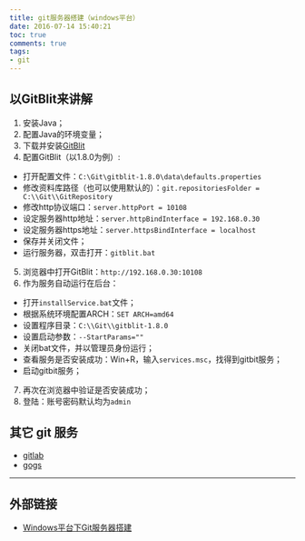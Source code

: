 ```yaml
---
title: git服务器搭建（windows平台）
date: 2016-07-14 15:40:21
toc: true
comments: true
tags:
- git
---
```


## 以GitBlit来讲解
1. 安装Java；
2. 配置Java的环境变量；
3. 下载并安装[GitBlit](http://www.gitblit.com/)
4. 配置GitBlit（以1.8.0为例）:
  - 打开配置文件：`C:\Git\gitblit-1.8.0\data\defaults.properties`
  - 修改资料库路径（也可以使用默认的）：`git.repositoriesFolder = C:\\Git\\GitRepository`
  - 修改http协议端口：`server.httpPort = 10108`
  - 设定服务器http地址：`server.httpBindInterface = 192.168.0.30`
  - 设定服务器https地址：`server.httpsBindInterface = localhost`
  - 保存并关闭文件；
  - 运行服务器，双击打开：`gitblit.bat`
5. 浏览器中打开GitBlit：`http://192.168.0.30:10108`
6. 作为服务自动运行在后台：
  - 打开`installService.bat`文件；
  - 根据系统环境配置ARCH：`SET ARCH=amd64`
  - 设置程序目录：`C:\\Git\\gitblit-1.8.0`
  - 设置启动参数：`--StartParams=""`
  - 关闭bat文件，并以管理员身份运行；
  - 查看服务是否安装成功：Win+R，输入`services.msc`，找得到gitbit服务；
  - 启动gitbit服务；
7. 再次在浏览器中验证是否安装成功；
8. 登陆：账号密码默认均为`admin`

## 其它 git 服务
- [gitlab](https://gitlab.com/)
- [gogs](https://github.com/gogits/gogs)

---
## 外部链接
- [Windows平台下Git服务器搭建](http://www.cnblogs.com/ucos/p/3924720.html)
